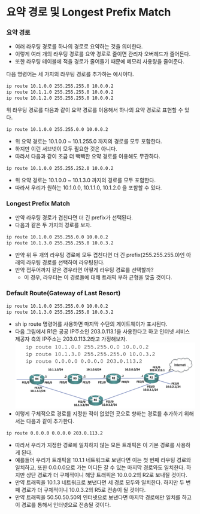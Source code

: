 # 요약 경로 및 Longest Prefix Match

### 요약 경로

- 여러 라우팅 경로를 하나의 경로로 요약하는 것을 의미한다.
- 이렇게 여러 개의 라우팅 경로를 요약 경로로 줄이면 관리자 오버헤드가 줄어든다.
- 또한 라우팅 테이블에 적을 경로가 줄어들기 때문에 메모리 사용량을 줄여준다.

다음 명령어는 세 가지의 라우팅 경로를 추가하는 예시이다.
```shell
ip route 10.1.0.0 255.255.255.0 10.0.0.2
ip route 10.1.1.0 255.255.255.0 10.0.0.2
ip route 10.1.2.0 255.255.255.0 10.0.0.2
```

위 라우팅 경로를 다음과 같이 요약 경로를 이용해서 하나의 요약 경로로 표현할 수 있다.
```shell
ip route 10.1.0.0 255.255.0.0 10.0.0.2
```
- 위 요약 경로는 10.1.0.0 ~ 10.1.255.0 까지의 경로를 모두 포함한다.
- 하지만 이런 서브넷이 모두 필요한 것은 아니다.
- 따라서 다음과 같이 조금 더 빽빽한 요약 경로를 이용해도 무관하다.
```shell
ip route 10.1.0.0 255.255.252.0 10.0.0.2
```
- 위 요약 경로는 10.1.0.0 ~ 10.1.3.0 까지의 경로를 모두 포함한다.
- 따라서 우리가 원하는 10.1.0.0, 10.1.1.0, 10.1.2.0 을 포함할 수 있다.
### Longest Prefix Match

- 만약 라우팅 경로가 겹친다면 더 긴 prefix가 선택된다.
- 다음과 같은 두 가지의 경로를 보자.
```shell
ip route 10.1.0.0 255.255.0.0 10.0.0.2
ip route 10.1.3.0 255.255.255.0 10.0.3.2
```
- 만약 위 두 개의 라우팅 경로에 모두 겹친다면 더 긴 prefix(255.255.255.0)인 아래의 라우팅 경로를 선택하여 라우팅된다.
- 만약 접두어까지 같은 경우라면 어떻게 라우팅 경로를 선택할까?
	- 이 경우, 라우터는 이 경로들에 대해 트래픽 부하 균형을 맞출 것이다.
### Default Route(Gateway of Last Resort)

```shell
ip route 10.1.0.0 255.255.0.0 10.0.0.2
ip route 10.1.3.0 255.255.255.0 10.0.3.2
```
- sh ip route 명령어를 사용하면 마지막 수단의 게이트웨이가 표시된다.
- 다음 그림에서 R1은 공공 IP주소인 203.0.113.1을 사용한다고 하고 인터넷 서비스 제공자 측의 IP주소는 203.0.113.2라고 가정해보자.
![](./images/default_gateway.png)
- 이렇게 구체적으로 경로를 지정한 적이 없었던 곳으로 향하는 경로를 추가하기 위해서는 다음과 같이 추가한다.
```shell
ip route 0.0.0.0 0.0.0.0 203.0.113.2
```
- 따라서 우리가 지정한 경로에 일치하지 않는 모든 트래픽은 이 기본 경로를 사용하게 된다.
- 예를들어 우리가 트래픽을 10.1.1 네트워크로 보낸다면 이는 첫 번째 라우팅 경로와 일치하고, 또한 0.0.0.0으로 가는 어디든 갈 수 있는 마지막 경로와도 일치한다. 하지만 상단 경로가 더 구체적이니 해당 트래픽은 10.0.0.2의 R2로 보내질 것이다.
- 만약 트래픽을 10.1.3 네트워크로 보낸다면 세 경로 모두와 일치한다. 하지만 두 번째 경로가 더 구체적이니 10.0.3.2의 R5로 전송이 될 것이다.
- 만약 트래픽을 50.50.50.50의 인터넷으로 보낸다면 마지막 경로에만 일치를 하고 이 경로를 통해서 인터넷으로 전송될 것이다.
